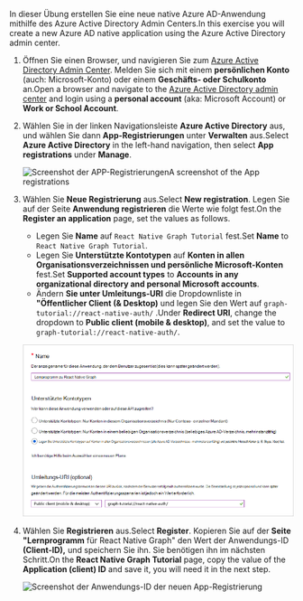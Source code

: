 <!-- markdownlint-disable MD002 MD041 -->

<span data-ttu-id="f5684-101">In dieser Übung erstellen Sie eine neue native Azure AD-Anwendung mithilfe des Azure Active Directory Admin Centers.</span><span class="sxs-lookup"><span data-stu-id="f5684-101">In this exercise you will create a new Azure AD native application using the Azure Active Directory admin center.</span></span>

1. <span data-ttu-id="f5684-102">Öffnen Sie einen Browser, und navigieren Sie zum [Azure Active Directory Admin Center](https://aad.portal.azure.com). Melden Sie sich mit einem **persönlichen Konto** (auch: Microsoft-Konto) oder einem **Geschäfts- oder Schulkonto** an.</span><span class="sxs-lookup"><span data-stu-id="f5684-102">Open a browser and navigate to the [Azure Active Directory admin center](https://aad.portal.azure.com) and login using a **personal account** (aka: Microsoft Account) or **Work or School Account**.</span></span>

1. <span data-ttu-id="f5684-103">Wählen Sie in der linken Navigationsleiste **Azure Active Directory** aus, und wählen Sie dann **App-Registrierungen** unter **Verwalten** aus.</span><span class="sxs-lookup"><span data-stu-id="f5684-103">Select **Azure Active Directory** in the left-hand navigation, then select **App registrations** under **Manage**.</span></span>

    ![<span data-ttu-id="f5684-104">Screenshot der APP-Registrierungen</span><span class="sxs-lookup"><span data-stu-id="f5684-104">A screenshot of the App registrations</span></span> ](./images/aad-portal-app-registrations.png)

1. <span data-ttu-id="f5684-105">Wählen Sie **Neue Registrierung** aus.</span><span class="sxs-lookup"><span data-stu-id="f5684-105">Select **New registration**.</span></span> <span data-ttu-id="f5684-106">Legen Sie auf der Seite **Anwendung registrieren** die Werte wie folgt fest.</span><span class="sxs-lookup"><span data-stu-id="f5684-106">On the **Register an application** page, set the values as follows.</span></span>

    - <span data-ttu-id="f5684-107">Legen Sie **Name** auf `React Native Graph Tutorial` fest.</span><span class="sxs-lookup"><span data-stu-id="f5684-107">Set **Name** to `React Native Graph Tutorial`.</span></span>
    - <span data-ttu-id="f5684-108">Legen Sie **Unterstützte Kontotypen** auf **Konten in allen Organisationsverzeichnissen und persönliche Microsoft-Konten** fest.</span><span class="sxs-lookup"><span data-stu-id="f5684-108">Set **Supported account types** to **Accounts in any organizational directory and personal Microsoft accounts**.</span></span>
    - <span data-ttu-id="f5684-109">Ändern **Sie unter Umleitungs-URI** die Dropdownliste in **"Öffentlicher Client (& Desktop)** und legen Sie den Wert auf `graph-tutorial://react-native-auth/` .</span><span class="sxs-lookup"><span data-stu-id="f5684-109">Under **Redirect URI**, change the dropdown to **Public client (mobile & desktop)**, and set the value to `graph-tutorial://react-native-auth/`.</span></span>

    ![Screenshot der Seite "Anwendung registrieren"](./images/aad-register-an-app.png)

1. <span data-ttu-id="f5684-111">Wählen Sie **Registrieren** aus.</span><span class="sxs-lookup"><span data-stu-id="f5684-111">Select **Register**.</span></span> <span data-ttu-id="f5684-112">Kopieren Sie auf der **Seite "Lernprogramm** für React Native Graph" den Wert der Anwendungs-ID **(Client-ID),** und speichern Sie ihn. Sie benötigen ihn im nächsten Schritt.</span><span class="sxs-lookup"><span data-stu-id="f5684-112">On the **React Native Graph Tutorial** page, copy the value of the **Application (client) ID** and save it, you will need it in the next step.</span></span>

    ![Screenshot der Anwendungs-ID der neuen App-Registrierung](./images/aad-application-id.png)
